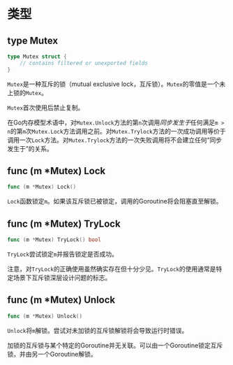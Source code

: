 # 类型

## type Mutex

```go
type Mutex struct {
    // contains filtered or unexported fields
}
```

`Mutex`是一种互斥的锁（mutual exclusive lock，互斥锁）。`Mutex`的零值是一个未上锁的`Mutex`。

`Mutex`首次使用后禁止复制。

在Go内存模型术语中，对`Mutex.Unlock`方法的第`n`次调用*同步发生于*任何满足`m > n`的第`m`次`Mutex.Lock`方法调用之前。对`Mutex.Trylock`方法的一次成功调用等价于调用一次`Lock`方法。对`Mutex.Trylock`方法的一次失败调用将不会建立任何“同步发生于”的关系。

## func (m *Mutex) Lock

```go
func (m *Mutex) Lock()
```

`Lock`函数锁定`m`。如果该互斥锁已被锁定，调用的Goroutine将会阻塞直至解锁。

## func (m *Mutex) TryLock

```go
func (m *Mutex) TryLock() bool
```

`TryLock`尝试锁定`m`并报告锁定是否成功。

注意，对`TryLock`的正确使用虽然确实存在但十分少见。`TryLock`的使用通常是特定场景下互斥锁深层设计问题的标志。

## func (m *Mutex) Unlock

```go
func (m *Mutex) Unlock()
```

`Unlock`将`m`解锁。尝试对未加锁的互斥锁解锁将会导致运行时错误。

加锁的互斥锁与某个特定的Goroutine并无关联。可以由一个Goroutine锁定互斥锁，并由另一个Goroutine解锁。
